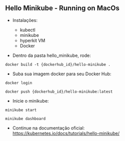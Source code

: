 ## Hello Minikube - Running on MacOs
- Instalações:
  - kubectl
  - minikube
  - hyperkit VM
  - Docker

- Dentro da pasta hello_minikube, rode:
```
docker build -t {dockerhub_id}/hello-minikube .
```

- Suba sua imagem docker para seu Docker Hub:
```
docker login
```
```
docker push {dockerhub_id}/hello-minikube:latest
```

- Inicie o minikube:
```
minikube start
```
```
minikube dashboard
```

- Continue na documentação oficial: https://kubernetes.io/docs/tutorials/hello-minikube/

